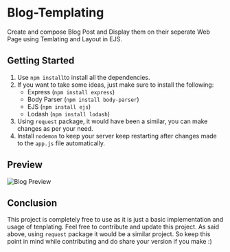# Blog-Templating
Create and compose Blog Post and Display them on their seperate Web Page using Temlating and Layout in EJS.

## Getting Started
1) Use `npm install`to install all the dependencies.
2) If you want to take some ideas, just make sure to install the following:
    - Express (`npm install express`)
    - Body Parser (`npm install body-parser`)
    - EJS (`npm install ejs`)
    - Lodash (`npm install lodash`)
3) Using `request` package, it would have been a similar, you can make changes as per your need.
4) Install `nodemon` to keep your server keep restarting after changes made to the `app.js` file automatically.

## Preview
![Blog Preview](https://user-images.githubusercontent.com/35108041/52285679-ce036500-298c-11e9-831b-fe102d2bc7c2.PNG)

## Conclusion
This project is completely free to use as it is just a basic implementation and usage of tenplating. Feel free to contribute and update this project. As said above, using `request` package it would be a similar project. So keep this point in mind while contributing and do share your version if you make :)
